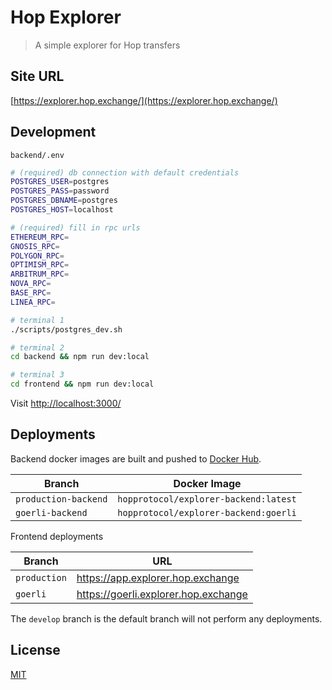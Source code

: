 # Hop Explorer

> A simple explorer for Hop transfers

## Site URL

[https://explorer.hop.exchange/](https://explorer.hop.exchange/)

## Development

`backend/.env`

```sh
# (required) db connection with default credentials
POSTGRES_USER=postgres
POSTGRES_PASS=password
POSTGRES_DBNAME=postgres
POSTGRES_HOST=localhost

# (required) fill in rpc urls
ETHEREUM_RPC=
GNOSIS_RPC=
POLYGON_RPC=
OPTIMISM_RPC=
ARBITRUM_RPC=
NOVA_RPC=
BASE_RPC=
LINEA_RPC=
```

```sh
# terminal 1
./scripts/postgres_dev.sh

# terminal 2
cd backend && npm run dev:local

# terminal 3
cd frontend && npm run dev:local
```

Visit [http://localhost:3000/](http://localhost:3000/)

## Deployments

Backend docker images are built and pushed to [Docker Hub](https://hub.docker.com/r/hopprotocol/explorer-backend).

| Branch               | Docker Image
| ------------         | -------------------------------------
| `production-backend` | `hopprotocol/explorer-backend:latest`
| `goerli-backend`     | `hopprotocol/explorer-backend:goerli`

Frontend deployments

| Branch               | URL
| ------------         | -------------------------------------
| `production` | https://app.explorer.hop.exchange
| `goerli`     | https://goerli.explorer.hop.exchange

The `develop` branch is the default branch will not perform any deployments.

## License

[MIT](LICENSE)
